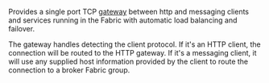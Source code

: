 Provides a single port TCP [gateway](http://fabric8.io/gitbook/gateway.html) between http and messaging clients and services running in the Fabric with automatic load balancing and failover.

The gateway handles detecting the client protocol.  If it's an HTTP client, the connection will be routed to the HTTP gateway.  If it's a messaging client, it will use any supplied host information provided by the client to route the connection to a broker Fabric group.